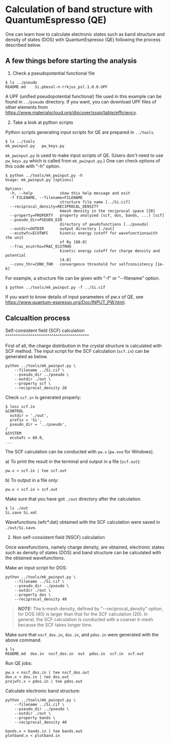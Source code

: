 Calculation of band structure with QuantumEspresso (QE)
========================================================

One can learn how to calculate electronic states such as band structure and density of states (DOS) 
with QuantumEspresso (QE) following the process described below.


A few things before starting the analysis 
------------------------------------------

1. Check a pseudopotential functional file

```
$ ls ../pseudo
README.md    Si.pbesol-n-rrkjus_psl.1.0.0.UPF
```

A UPF (unified pseudopotential functional) file used in this example can be found in ``../pseudo`` directory.
If you want, you can download UPF files of other elements from 
https://www.materialscloud.org/discover/sssp/table/efficiency.

2. Take a look at python scripts

Python scripts generating input scripts for QE are prepared in ``../tools``.

```
$ ls ../tools
mk_pwinput.py   pw_keys.py
```

``mk_pwinput.py`` is used to make input scripts of QE. 
(Users don't need to use ``pw_keys.py`` which is called from ``mk_pwinput.py``.)
One can check options of this code with "-h" option.

```
$ python ../tools/mk_pwinput.py -h
Usage: mk_pwinput.py [options]

Options:
  -h, --help            show this help message and exit
  -f FILENAME, --filename=FILENAME
                        structure file name [../Si.cif]
  --reciprocal_density=RECIPROCAL_DENSITY
                        kmesh density in the reciprocal space [20]
  --property=PROPERTY   property analyzed (scf, dos, bands, ...) [scf]
  --pseudo_dir=PSEUDO_DIR
                        directory of peudofunctions [../pseudo]
  --outdir=OUTDIR       output directory [./out]
  --ecutwfc=ECUTWFC     kinetic energy cutoff for wavefunctionswith the unit
                        of Ry [60.0]
  --frac_ecutrho=FRAC_ECUTRHO
                        kinetic energy cutoff for charge density and potential
                        [4.0]
  --conv_thr=CONV_THR   convergence threshold for selfconsistency [1e-6]
```

For example, a structure file can be given with "-f" or "--filename" option.

```
$ python ../tools/mk_pwinput.py -f ../Si.cif
```

If you want to know details of input parameters of pw.x of QE, see 
https://www.quantum-espresso.org/Doc/INPUT_PW.html.


Calcualtion process
--------------------

Self-consistent field (SCF) calculation
^^^^^^^^^^^^^^^^^^^^^^^^^^^^^^^^^^^^^^^^

First of all, the charge distribution in the crystal structure is calculated with SCF method. 
The input script for the SCF calculation (``scf.in``) can be generated as below.

```
python ../tools/mk_pwinput.py \
    --filename ../Si.cif \
    --pseudo_dir ../pseudo \
    --outdir ./out \
    --property scf \
    --reciprocal_density 20 
```

Check ``scf.in`` is generated properly:

```
$ less scf.in
&CONTROL
  outdir = './out',
  prefix = 'Si',
  pseudo_dir = '../pseudo',
/
&SYSTEM
  ecutwfc = 60.0,
...
```

The SCF calculation can be conducted with ``pw.x`` (``pw.exe`` for Windows).

a) To print the result in the terminal and output in a file (``scf.out``):
```
pw.x < scf.in | tee scf.out
```

b) To output in a file only:
```
pw.x < scf.in > scf.out
```

Make sure that you have got ``./out`` directory after the calculation.

```
$ ls ./out
Si.save Si.xml
```

Wavefunctions (wfc\*.dat) obtained with the SCF calculation were saved in ``./out/Si.save``.


2. Non self-consistent field (NSCF) calculation

Once wavefunctions, namely charge density, are obtained,
electronic states such as density of states (DOS) and band structure
can be calculated with the obtained wavefunctions.

Make an input script for DOS:

```
python ../tools/mk_pwinput.py \
    --filename ../Si.cif \
    --pseudo_dir ../pseudo \
    --outdir ./out \
    --property dos \
    --reciprocal_density 40
```

> **_NOTE:_** 
The k-mesh density, defined by "--reciprocal_density" option, for DOS (40)
is larger than that for the SCF calculation (20). 
In general, the SCF calculation is conducted with a coarser k-mesh 
because the SCF takes longer time.

Make sure that ``nscf_dos.in``, ``dos.in``, and ``pdos.in`` were generated with the above command.

```
$ ls
README.md  dos.in  nscf_dos.in  out  pdos.in  scf.in  scf.out
```

Run QE jobs:

```
pw.x < nscf_dos.in | tee nscf_dos.out
dos.x < dos.in | tee dos.out
projwfc.x < pdos.in | tee pdos.out
```

Calculate electronic band structure:

```
python ../tools/mk_pwinput.py \
    --filename ../Si.cif \
    --pseudo_dir ../pseudo \
    --outdir ./out \
    --property bands \
    --reciprocal_density 40 

bands.x < bands.in | tee bands.out
plotband.x < plotband.in
```

